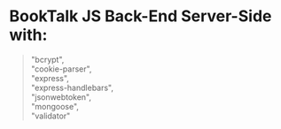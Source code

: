 # BookTalk JS Back-End Server-Side with:
>"bcrypt",\
>"cookie-parser",\
>"express",\
>"express-handlebars",\
>"jsonwebtoken",\
>"mongoose",\
>"validator"
